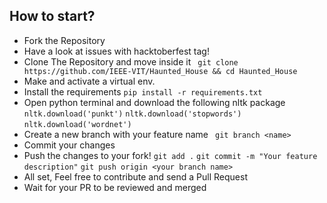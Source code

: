 ## How to start?

- Fork the Repository
- Have a look at issues with hacktoberfest tag!
- Clone The Repository and move inside it 
``` git clone https://github.com/IEEE-VIT/Haunted_House && cd Haunted_House```
- Make and activate a virtual env.
- Install the requirements ```pip install -r requirements.txt```
- Open python terminal and download the following nltk package 
```nltk.download('punkt')```
```nltk.download('stopwords')```
```nltk.download('wordnet')```
- Create a new branch with your feature name
``` git branch <name>```
- Commit your changes
- Push the changes to your fork!
``` git add . ```
```git commit -m "Your feature description"```
```git push origin <your branch name>```
- All set, Feel free to contribute and send a Pull Request
- Wait for your PR to be reviewed and merged